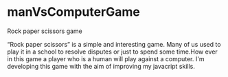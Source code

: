 # manVsComputerGame
 Rock paper scissors game

 “Rock paper scissors” is a simple and interesting game. Many of us used to play it in a school to resolve disputes or just to spend some time.How ever in this game a player who is a human will play against a computer.  I'm developing this game with the aim of improving my javacript skills.
